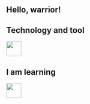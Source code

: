 ## Hello, warrior!

## Technology and tool

<img src="https://cdn.jsdelivr.net/gh/devicons/devicon@latest/icons/vscode/vscode-original.svg" width="40" height="40" /><Visual Studio Code/>


## I am learning

<img src="https://cdn.jsdelivr.net/gh/devicons/devicon@latest/icons/python/python-original.svg" width="40" height="40" /><Python/> 
